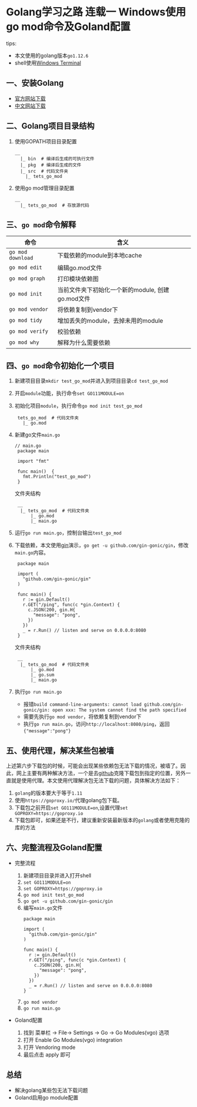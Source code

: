 # Golang学习之路 连载一 Windows使用go mod命令及Goland配置

tips:
- 本文使用的golang版本`go1.12.6`
- shell使用[Windows Terminal](https://github.com/microsoft/terminal)


## 一、安装Golang
- [官方网站下载](https://golang.org/dl/)
- [中文网站下载](https://studygolang.com/dl)


## 二、Golang项目目录结构
1. 使用GOPATH项目目录配置
    ``` 
    __
      |_ bin  # 编译后生成的可执行文件
      |_ pkg  # 编译后生成的文件
      |_ src  # 代码文件夹
        |_ tets_go_mod
    ```
2. 使用go mod管理目录配置
   ```
   __
     |_ tets_go_mod  # 存放源代码
   ```
## 三、`go mod`命令解释

|命令|含义|
|---|---|
|`go mod download`|下载依赖的module到本地cache|
|`go mod edit`|编辑go.mod文件|
|`go mod graph`|打印模块依赖图|
|`go mod init`|当前文件夹下初始化一个新的module, 创建go.mod文件|
|`go mod vendor`|将依赖复制到vendor下|
|`go mod tidy`|增加丢失的module，去掉未用的module|
|`go mod verify` |校验依赖|
|`go mod why` |解释为什么需要依赖|

## 四、`go mod`命令初始化一个项目
1. 新建项目目录`mkdir test_go_mod`并进入到项目目录`cd test_go_mod`
2. 开启`module`功能，执行命令`set GO111MODULE=on` 
3. 初始化项目`module`，执行命令`go mod init test_go_mod`
   ```
    tets_go_mod  # 代码文件夹
      |_ go.mod
   ```
4. 新建go文件`main.go`
   ```golang
   // main.go
    package main

    import "fmt"

    func main()  {
      fmt.Println("test_go_mod")
    }
   ```
   文件夹结构
   ```
    __
     |_ tets_go_mod  # 代码文件夹
         |_ go.mod
         |_ main.go
   ```

5. 运行`go run main.go`，控制台输出`test_go_mod`
 
6. 下载依赖，本文使用[gin](https://github.com/gin-gonic/gin)演示，`go get -u github.com/gin-gonic/gin`，修改`main.go`内容。
   ```golang
    package main

    import (
      "github.com/gin-gonic/gin"
    )

    func main() {
      r := gin.Default()
      r.GET("/ping", func(c *gin.Context) {
        c.JSON(200, gin.H{
          "message": "pong",
        })
      })
      _ = r.Run() // listen and serve on 0.0.0.0:8080
    }
   ```
   文件夹结构
   ```
    __
     |_ tets_go_mod  # 代码文件夹
         |_ go.mod
         |_ go.sum
         |_ main.go
   ```

7. 执行`go run main.go`
   - 报错`build command-line-arguments: cannot load github.com/gin-gonic/gin: open xxx: The system cannot find the path specified`
   - 需要先执行`go mod vendor`，将依赖复制到vendor下
   - 执行`go run main.go`，访问`http://localhost:8080/ping`，返回`{"message":"pong"}`


## 五、使用代理，解决某些包被墙

上述第六步下载包的时候，可能会出现某些依赖包无法下载的情况，被墙了。因此，网上主要有两种解决方法，一个是去[github](https://github.com/golang)克隆下载包到指定的位置，另外一直就是使用代理。本文使用代理解决包无法下载的问题，具体解决方法如下：
1. `golang`的版本要大于等于`1.11`
2. 使用`https://goproxy.io/`代理golang包下载。
3. 下载包之前开启`set GO111MODULE=on`,设置代理`set GOPROXY=https://goproxy.io`
4. 下载包即可，如果还是不行，建议重新安装最新版本的`golang`或者使用克隆的库的方法


## 六、完整流程及Goland配置
- 完整流程
  1. 新建项目目录并进入打开shell
  2. `set GO111MODULE=on`
  3. `set GOPROXY=https://goproxy.io`
  4. `go mod init test_go_mod` 
  5. `go get -u github.com/gin-gonic/gin`
  6. 编写`main.go`文件
      ```golang
      package main

      import (
        "github.com/gin-gonic/gin"
      )
      
      func main() {
        r := gin.Default()
        r.GET("/ping", func(c *gin.Context) {
          c.JSON(200, gin.H{
            "message": "pong",
          })
        })
        _ = r.Run() // listen and serve on 0.0.0.0:8080
      }
        ```
  7. `go mod vendor` 
  8. `go run main.go`
- Goland配置
 
  1. 找到  菜单栏 -> File-> Settings -> Go -> Go Modules(vgo) 选项
  2. 打开  Enable Go Modules(vgo) integration
  3. 打开  Vendoring mode
  4. 最后点击 apply 即可
  
## 总结
- 解决golang某些包无法下载问题
- Goland启用go module配置